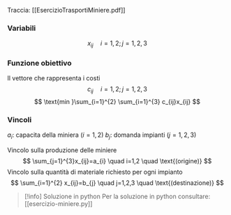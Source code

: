 Traccia: [[EsercizioTrasportiMiniere.pdf]]
### Variabili
$$
x_{ij} \quad i=1,2;j=1,2,3
$$
### Funzione obiettivo
Il vettore che rappresenta i costi
$$
c_{ij} \quad i=1,2;j=1,2,3
$$
$$
\text{min }\sum_{i=1}^{2} \sum_{i=1}^{3} c_{ij}x_{ij}
$$
### Vincoli
$a_{i}$: capacita della miniera $(i=1,2)$
$b_{j}$: domanda impianti ($j=1,2,3$)

Vincolo sulla produzione delle miniere
$$
\sum_{j=1}^{3}x_{ij}=a_{i} \quad i=1,2 \quad \text{(origine)} 
$$
Vincolo sulla quantità di materiale richiesto per ogni impianto
$$
\sum_{i=1}^{2} x_{ij}=b_{j} \quad j=1,2,3 \quad \text{(destinazione)}
$$


> [!info] Soluzione in python
> Per la soluzione in python consultare: [[esercizio-miniere.py]] 
